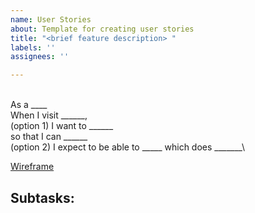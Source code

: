```yaml
---
name: User Stories
about: Template for creating user stories
title: "<brief feature description> "
labels: ''
assignees: ''

---
```


**<brief feature description>**\
As a ____\
When I visit ______,\
(option 1)
I want to ______\
so that I can ______\
(option 2)
I expect to be able to _____ which does _______\

[Wireframe](link)

**Subtasks:**
-
